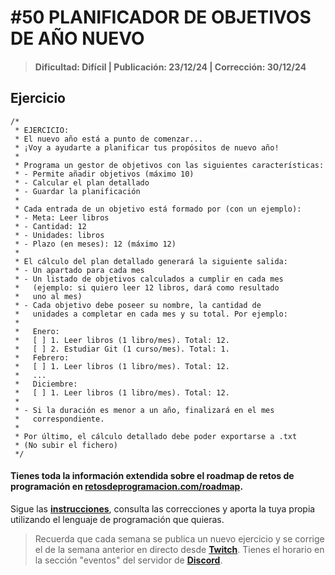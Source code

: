 # #50 PLANIFICADOR DE OBJETIVOS DE AÑO NUEVO
> #### Dificultad: Difícil | Publicación: 23/12/24 | Corrección: 30/12/24

## Ejercicio

```
/*
 * EJERCICIO:
 * El nuevo año está a punto de comenzar...
 * ¡Voy a ayudarte a planificar tus propósitos de nuevo año!
 *
 * Programa un gestor de objetivos con las siguientes características:
 * - Permite añadir objetivos (máximo 10)
 * - Calcular el plan detallado
 * - Guardar la planificación
 * 
 * Cada entrada de un objetivo está formado por (con un ejemplo):
 * - Meta: Leer libros
 * - Cantidad: 12
 * - Unidades: libros
 * - Plazo (en meses): 12 (máximo 12)
 *
 * El cálculo del plan detallado generará la siguiente salida:
 * - Un apartado para cada mes
 * - Un listado de objetivos calculados a cumplir en cada mes
 *   (ejemplo: si quiero leer 12 libros, dará como resultado 
 *   uno al mes)
 * - Cada objetivo debe poseer su nombre, la cantidad de
 *   unidades a completar en cada mes y su total. Por ejemplo:
 *
 *   Enero:
 *   [ ] 1. Leer libros (1 libro/mes). Total: 12.
 *   [ ] 2. Estudiar Git (1 curso/mes). Total: 1.
 *   Febrero:
 *   [ ] 1. Leer libros (1 libro/mes). Total: 12.
 *   ...
 *   Diciembre:
 *   [ ] 1. Leer libros (1 libro/mes). Total: 12.
 *
 * - Si la duración es menor a un año, finalizará en el mes
 *   correspondiente.
 *   
 * Por último, el cálculo detallado debe poder exportarse a .txt
 * (No subir el fichero)
 */
```
#### Tienes toda la información extendida sobre el roadmap de retos de programación en **[retosdeprogramacion.com/roadmap](https://retosdeprogramacion.com/roadmap)**.

Sigue las **[instrucciones](../../README.md)**, consulta las correcciones y aporta la tuya propia utilizando el lenguaje de programación que quieras.

> Recuerda que cada semana se publica un nuevo ejercicio y se corrige el de la semana anterior en directo desde **[Twitch](https://twitch.tv/mouredev)**. Tienes el horario en la sección "eventos" del servidor de **[Discord](https://discord.gg/mouredev)**.